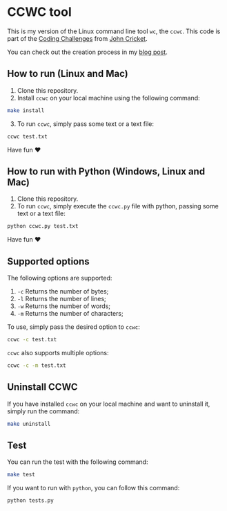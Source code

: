 # CCWC tool

This is my version of the Linux command line tool `wc`, the `ccwc`.
This code is part of the [Coding Challenges](https://codingchallenges.fyi/challenges/challenge-wc) from [John Cricket](https://github.com/johncrickett).

You can check out the creation process in my [blog post](https://jhocore.com/blog/en/the-linux-command-ccwc).

## How to run (Linux and Mac)

1. Clone this repository.
2. Install `ccwc` on your local machine using the following command:

```bash
make install
```

3. To run `ccwc`, simply pass some text or a text file:

```bash
ccwc test.txt
```

Have fun ❤️

## How to run with Python (Windows, Linux and Mac)

1. Clone this repository.
2. To run `ccwc`, simply execute the `ccwc.py` file with python, passing some text or a text file:

```bash
python ccwc.py test.txt
```

Have fun ❤️

## Supported options

The following options are supported:

1. `-c` Returns the number of bytes;
2. `-l` Returns the number of lines;
3. `-w` Returns the number of words;
4. `-m` Returns the number of characters;

To use, simply pass the desired option to `ccwc`:

```bash
ccwc -c test.txt
```

`ccwc` also supports multiple options:

```bash
ccwc -c -m test.txt
```

## Uninstall CCWC

If you have installed `ccwc` on your local machine and want to uninstall it, simply run the command:

```bash
make uninstall
```

## Test

You can run the test with the following command:

```bash
make test
```

If you want to run with `python`, you can follow this command:

```bash
python tests.py
```
